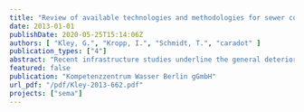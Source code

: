 ```yaml
---
title: "Review of available technologies and methodologies for sewer condition evaluation"
date: 2013-01-01
publishDate: 2020-05-25T15:14:06Z
authors: [ "Kley, G.", "Kropp, I.", "Schmidt, T.", "caradot" ]
publication_types: ["4"]
abstract: "Recent infrastructure studies underline the general deterioration of sewer system and the risk reversing public health, environment and increasing costs (ASCE, 2009). Since the origin of sewer systems in the 19th century, sewers have been installed at different periods using available standards and technologies. Sewer assets have limited service life and it is crucial to assess their condition throughout their life cycles to avoid potential catastrophic failure and expensive emergency rehabilitation due to their deterioration (Hao et al., 2011). This report first presents the wide panel of inspection technologies available to obtain information about sewer defects and condition. Visual inspection (e.g. Closed-circuit television CCTV, zoom camera) appears to be the industry standard for sewer inspection. It provides visual data (images and/or videos) of the internal surface of the pipe. Defects are usually coded manually by the inspection staff according to standard coding methods. In Europe, the current codification system is the normative EN 13508-2 for visual inspection (EN 13508-2, 2011) used by the CEN-Members (European Committee for Standardization). In addition, physical techniques are available that can give further information and details about pipe defects. These techniques do not replace the CCTV inspection but can give deeper insights on the type and severity of defects. Sonar and Lasers enables to analyze pipe geometry and can identify defects such as deflections, cracks, sediments or corrosion. Ultrasonic testing and magnetic flux leakage (MFL) are applied directly on the pipe wall. They enable to measure wall thickness and detect pipe defects such as corrosion, deflections and cracks. Ground Penetrating Radar (GPR) and Infrared Thermography are used from above ground and are useful to locate pipes and identify bedding conditions, voids and leaks. Finally, network wide inspection technologies like smoke testing or Distributed Temperature Sensing (DTS) can locate cross-connections and/or sewer infiltration. The purpose, inspection procedure and limitations of these methodologies are briefly presented. On a second step, this report presents the available classification methodologies developed to interpret automatically visual CCTV inspection reports and evaluate sewer condition. These methodologies enable to transfer the extensive amount of visual inspection data from CCTV inspection into a more easily manageable number, useful to support asset management practices. Most approaches have a similar goal: they aim to rank rehabilitation priorities and support municipalities in the definition of rehabilitation programs. They do not pretend to replace the knowledge and analysis skills of a local expert but can help him to identify rehabilitation priorities. All methodologies provide an overall condition score for each sewer segment or sub-scores for different requirements (e.g. structural and operational condition) or dysfunctions. From the review of available methodologies, two main approaches can be distinguished: priority based and substance based methodologies. For priority based methodologies, the calculation of sewer condition grades is based on the most severe defects, the density of defects and/or the defects length. Condition grades express the priority of rehabilitation, i.e. the emergency of action regarding the probability of failure or collapse. For substance based methodologies, the final score is calculated based on the length of sewer that will be affected by rehabilitation actions. Substance based methodologies do not aim to assess the condition of sewers but rather to rank sewer pipes considering the amount and type of rehabilitation needs: replacement, renovation and repair. Each methodology aggregates and combines sewer defects in a very different way making very hazardous the benchmarking of final scores from different methods. Therefore, municipalities using different evaluation system are not able to benchmark the condition of theirs networks. Finally, the accuracy of the classification results remains a key issue, crucial for the further use of inspection data to support asset management strategies."
featured: false
publication: "Kompetenzzentrum Wasser Berlin gGmbH"
url_pdf: "/pdf/Kley-2013-662.pdf"
projects: ["sema"]
---
```


